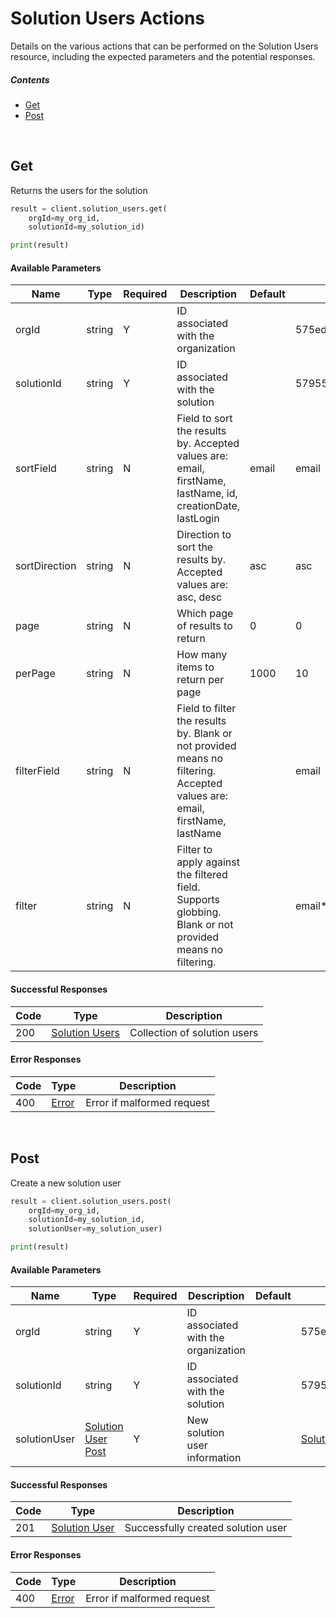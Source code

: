 # Solution Users Actions

Details on the various actions that can be performed on the
Solution Users resource, including the expected
parameters and the potential responses.

##### Contents

*   [Get](#get)
*   [Post](#post)

<br/>

## Get

Returns the users for the solution

```python
result = client.solution_users.get(
    orgId=my_org_id,
    solutionId=my_solution_id)

print(result)
```

#### Available Parameters

| Name | Type | Required | Description | Default | Example |
| ---- | ---- | -------- | ----------- | ------- | ------- |
| orgId | string | Y | ID associated with the organization |  | 575ed6e87ae143cd83dc4aa8 |
| solutionId | string | Y | ID associated with the solution |  | 57955788124b37010084c053 |
| sortField | string | N | Field to sort the results by. Accepted values are: email, firstName, lastName, id, creationDate, lastLogin | email | email |
| sortDirection | string | N | Direction to sort the results by. Accepted values are: asc, desc | asc | asc |
| page | string | N | Which page of results to return | 0 | 0 |
| perPage | string | N | How many items to return per page | 1000 | 10 |
| filterField | string | N | Field to filter the results by. Blank or not provided means no filtering. Accepted values are: email, firstName, lastName |  | email |
| filter | string | N | Filter to apply against the filtered field. Supports globbing. Blank or not provided means no filtering. |  | email*address |

#### Successful Responses

| Code | Type | Description |
| ---- | ---- | ----------- |
| 200 | [Solution Users](_schemas.md#solution-users) | Collection of solution users |

#### Error Responses

| Code | Type | Description |
| ---- | ---- | ----------- |
| 400 | [Error](_schemas.md#error) | Error if malformed request |

<br/>

## Post

Create a new solution user

```python
result = client.solution_users.post(
    orgId=my_org_id,
    solutionId=my_solution_id,
    solutionUser=my_solution_user)

print(result)
```

#### Available Parameters

| Name | Type | Required | Description | Default | Example |
| ---- | ---- | -------- | ----------- | ------- | ------- |
| orgId | string | Y | ID associated with the organization |  | 575ed6e87ae143cd83dc4aa8 |
| solutionId | string | Y | ID associated with the solution |  | 57955788124b37010084c053 |
| solutionUser | [Solution User Post](_schemas.md#solution-user-post) | Y | New solution user information |  | [Solution User Post Example](_schemas.md#solution-user-post-example) |

#### Successful Responses

| Code | Type | Description |
| ---- | ---- | ----------- |
| 201 | [Solution User](_schemas.md#solution-user) | Successfully created solution user |

#### Error Responses

| Code | Type | Description |
| ---- | ---- | ----------- |
| 400 | [Error](_schemas.md#error) | Error if malformed request |
